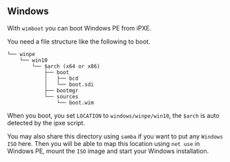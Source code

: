 Windows
---
With `wimboot` you can boot Windows PE from iPXE.

You need a file structure like the following to boot.

```
└── winpe
    └── win10
        └── $arch (x64 or x86)
            ├── boot
            │   ├── bcd
            │   └── boot.sdi
            ├── bootmgr
            └── sources
                └── boot.wim
```
When you boot, you set `LOCATION` to `windows/winpe/win10`, the `$arch` is auto detected by the ipxe script.

You may also share this directory using `samba` if you want to put any `Windows ISO` here. Then you will be able to map this location using `net use` in Windows PE, mount the `ISO` image and start your Windows installation.
